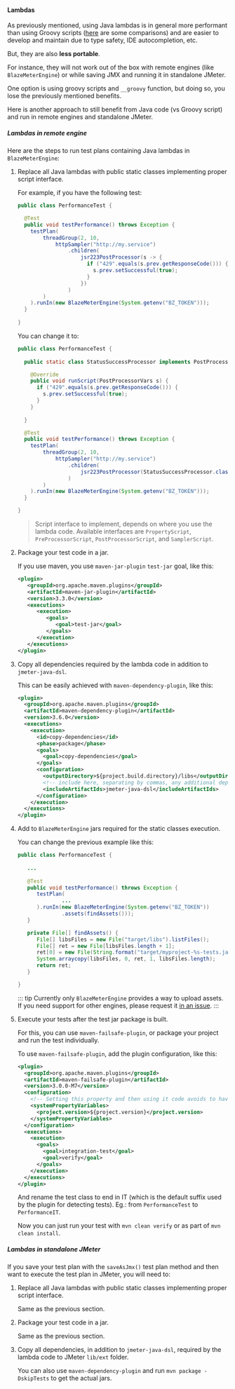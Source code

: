#### Lambdas

As previously mentioned, using Java lambdas is in general more performant than using Groovy scripts ([here](https://github.com/abstracta/jmeter-java-dsl/releases/tag/v1.14) are some comparisons) and are easier to develop and maintain due to type safety, IDE autocompletion, etc.

But, they are also **less portable**.

For instance, they will not work out of the box with remote engines (like `BlazeMeterEngine`) or while saving JMX and running it in standalone JMeter.

One option is using groovy scripts and `__groovy` function, but doing so, you lose the previously mentioned benefits.

Here is another approach to still benefit from Java code (vs Groovy script) and run in remote engines and standalone JMeter.

##### Lambdas in remote engine

Here are the steps to run test plans containing Java lambdas in `BlazeMeterEngine`:

1. Replace all Java lambdas with public static classes implementing proper script interface.

   For example, if you have the following test:

   ```java
   public class PerformanceTest {
   
     @Test
     public void testPerformance() throws Exception {
       testPlan(
           threadGroup(2, 10,
               httpSampler("http://my.service")
                   .children(
                       jsr223PostProcessor(s -> {
                         if ("429".equals(s.prev.getResponseCode())) {
                           s.prev.setSuccessful(true);
                         }
                       })
                   )
           )
       ).runIn(new BlazeMeterEngine(System.getenv("BZ_TOKEN")));
     }
     
   }
   ```
   
   You can change it to:

   ```java
   public class PerformanceTest {
     
     public static class StatusSuccessProcessor implements PostProcessorScript {
   
       @Override
       public void runScript(PostProcessorVars s) {
         if ("429".equals(s.prev.getResponseCode())) {
           s.prev.setSuccessful(true);
         }
       }
       
     }
   
     @Test
     public void testPerformance() throws Exception {
       testPlan(
           threadGroup(2, 10,
               httpSampler("http://my.service")
                   .children(
                       jsr223PostProcessor(StatusSuccessProcessor.class)
                   )
           )
       ).runIn(new BlazeMeterEngine(System.getenv("BZ_TOKEN")));
     }
   
   }
   ```
   
   > Script interface to implement, depends on where you use the lambda code. Available interfaces are `PropertyScript`, `PreProcessorScript`, `PostProcessorScript`, and `SamplerScript`.

2. Package your test code in a jar.

   If you use maven, you use `maven-jar-plugin` `test-jar` goal, like this:

   ```xml
   <plugin>
      <groupId>org.apache.maven.plugins</groupId>
      <artifactId>maven-jar-plugin</artifactId>
      <version>3.3.0</version>
      <executions>
         <execution>
            <goals>
               <goal>test-jar</goal>
            </goals>
         </execution>
      </executions>
   </plugin>
   ```

3. Copy all dependencies required by the lambda code in addition to `jmeter-java-dsl`.

   This can be easily achieved with `maven-dependency-plugin`, like this:

   ```xml
   <plugin>
     <groupId>org.apache.maven.plugins</groupId>
     <artifactId>maven-dependency-plugin</artifactId>
     <version>3.6.0</version>
     <executions>
       <execution>
         <id>copy-dependencies</id>
         <phase>package</phase>
         <goals>
           <goal>copy-dependencies</goal>
         </goals>
         <configuration>
           <outputDirectory>${project.build.directory}/libs</outputDirectory>
           <!-- include here, separating by commas, any additional dependencies (just the artifacts ids) you need to upload to BlazeMeter -->
           <includeArtifactIds>jmeter-java-dsl</includeArtifactIds>
         </configuration>
       </execution>
     </executions>
   </plugin>
   ```

4. Add to `BlazeMeterEngine` jars required for the static classes execution.

   You can change the previous example like this:

   ```java
   public class PerformanceTest {
     
      ...
      
      @Test
      public void testPerformance() throws Exception {
         testPlan(
                 ...
         ).runIn(new BlazeMeterEngine(System.getenv("BZ_TOKEN"))
                 .assets(findAssets()));
      }
   
      private File[] findAssets() {
         File[] libsFiles = new File("target/libs").listFiles();
         File[] ret = new File[libsFiles.length + 1];
         ret[0] = new File(String.format("target/myproject-%s-tests.jar", System.getProperty("project.version"))); // change name of project to match
         System.arraycopy(libsFiles, 0, ret, 1, libsFiles.length);
         return ret;
      }
   
   }
   ```
      
   ::: tip
   Currently only `BlazeMeterEngine` provides a way to upload assets. If you need support for other engines, please request it [in an issue](https://github.com/abstracta/issues).
   :::

5. Execute your tests after the test jar package is built.
   
   For this, you can use `maven-failsafe-plugin`, or package your project and run the test individually.

   To use `maven-failsafe-plugin`, add the plugin configuration, like this:

   ```xml
   <plugin>
     <groupId>org.apache.maven.plugins</groupId>
     <artifactId>maven-failsafe-plugin</artifactId>
     <version>3.0.0-M7</version>
     <configuration>
       <!-- Setting this property and then using it code avoids to have to change the code every time version changes -->
       <systemPropertyVariables>
         <project.version>${project.version}</project.version> 
       </systemPropertyVariables>
     </configuration>
     <executions>
       <execution>
         <goals>
           <goal>integration-test</goal>
           <goal>verify</goal>
         </goals>
       </execution>
     </executions>
   </plugin>
   ```
   
   And rename the test class to end in IT (which is the default suffix used by the plugin for detecting tests). Eg.: from `PerformanceTest` to `PerformanceIT`.

   Now you can just run your test with `mvn clean verify` or as part of `mvn clean install`.

##### Lambdas in standalone JMeter

If you save your test plan with the `saveAsJmx()` test plan method and then want to execute the test plan in JMeter, you will need to:

1. Replace all Java lambdas with public static classes implementing proper script interface.
   
   Same as the previous section.

2. Package your test code in a jar.

   Same as the previous section.

3. Copy all dependencies, in addition to `jmeter-java-dsl`, required by the lambda code to JMeter `lib/ext` folder.
   
   You can also use `maven-dependency-plugin` and run `mvn package -DskipTests` to get the actual jars.
